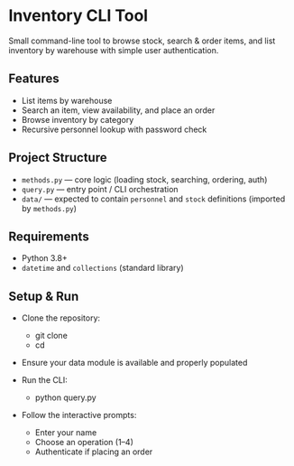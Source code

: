 # Inventory CLI Tool

Small command-line tool to browse stock, search & order items, and list inventory by warehouse with simple user authentication.

## Features
- List items by warehouse
- Search an item, view availability, and place an order
- Browse inventory by category
- Recursive personnel lookup with password check

## Project Structure
- `methods.py` — core logic (loading stock, searching, ordering, auth)
- `query.py` — entry point / CLI orchestration
- `data/` — expected to contain `personnel` and `stock` definitions (imported by `methods.py`)

## Requirements
- Python 3.8+
- `datetime` and `collections` (standard library)

## Setup & Run
- Clone the repository:
  - git clone <repo-url>
  - cd <repo-directory>

- Ensure your data module is available and properly populated
- Run the CLI:
  - python query.py

- Follow the interactive prompts:
  - Enter your name
  - Choose an operation (1–4)
  - Authenticate if placing an order

